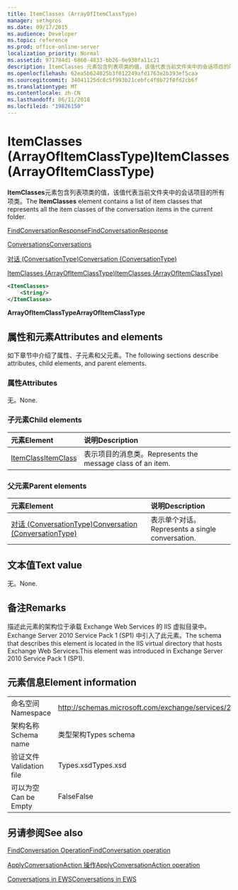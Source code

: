 ```yaml
---
title: ItemClasses (ArrayOfItemClassType)
manager: sethgros
ms.date: 09/17/2015
ms.audience: Developer
ms.topic: reference
ms.prod: office-online-server
localization_priority: Normal
ms.assetid: 971784d1-6860-4833-bb26-0e930fa11c21
description: ItemClasses 元素包含列表项类的值，该值代表当前文件夹中的会话项目的所有项类。
ms.openlocfilehash: 62ea5b624025b3f012249afd1763e2b393ef5caa
ms.sourcegitcommit: 34041125dc8c5f993b21cebfc4f8b72f0fd2cb6f
ms.translationtype: MT
ms.contentlocale: zh-CN
ms.lasthandoff: 06/11/2018
ms.locfileid: "19826150"
---
```

# <a name="itemclasses-arrayofitemclasstype"></a><span data-ttu-id="d29ed-103">ItemClasses (ArrayOfItemClassType)</span><span class="sxs-lookup"><span data-stu-id="d29ed-103">ItemClasses (ArrayOfItemClassType)</span></span>

<span data-ttu-id="d29ed-104">**ItemClasses**元素包含列表项类的值，该值代表当前文件夹中的会话项目的所有项类。</span><span class="sxs-lookup"><span data-stu-id="d29ed-104">The **ItemClasses** element contains a list of item classes that represents all the item classes of the conversation items in the current folder.</span></span> 
  
[<span data-ttu-id="d29ed-105">FindConversationResponse</span><span class="sxs-lookup"><span data-stu-id="d29ed-105">FindConversationResponse</span></span>](findconversationresponse.md)
  
[<span data-ttu-id="d29ed-106">Conversations</span><span class="sxs-lookup"><span data-stu-id="d29ed-106">Conversations</span></span>](conversations-ex15websvcsotherref.md)
  
[<span data-ttu-id="d29ed-107">对话 (ConversationType)</span><span class="sxs-lookup"><span data-stu-id="d29ed-107">Conversation (ConversationType)</span></span>](conversation-conversationtype.md)
  
[<span data-ttu-id="d29ed-108">ItemClasses (ArrayOfItemClassType)</span><span class="sxs-lookup"><span data-stu-id="d29ed-108">ItemClasses (ArrayOfItemClassType)</span></span>](itemclasses-arrayofitemclasstype.md)
  
```XML
<ItemClasses>
    <String/>
</ItemClasses>
```

 <span data-ttu-id="d29ed-109">**ArrayOfItemClassType**</span><span class="sxs-lookup"><span data-stu-id="d29ed-109">**ArrayOfItemClassType**</span></span>
## <a name="attributes-and-elements"></a><span data-ttu-id="d29ed-110">属性和元素</span><span class="sxs-lookup"><span data-stu-id="d29ed-110">Attributes and elements</span></span>

<span data-ttu-id="d29ed-111">如下章节中介绍了属性、子元素和父元素。</span><span class="sxs-lookup"><span data-stu-id="d29ed-111">The following sections describe attributes, child elements, and parent elements.</span></span>
  
### <a name="attributes"></a><span data-ttu-id="d29ed-112">属性</span><span class="sxs-lookup"><span data-stu-id="d29ed-112">Attributes</span></span>

<span data-ttu-id="d29ed-113">无。</span><span class="sxs-lookup"><span data-stu-id="d29ed-113">None.</span></span>
  
### <a name="child-elements"></a><span data-ttu-id="d29ed-114">子元素</span><span class="sxs-lookup"><span data-stu-id="d29ed-114">Child elements</span></span>

|<span data-ttu-id="d29ed-115">**元素**</span><span class="sxs-lookup"><span data-stu-id="d29ed-115">**Element**</span></span>|<span data-ttu-id="d29ed-116">**说明**</span><span class="sxs-lookup"><span data-stu-id="d29ed-116">**Description**</span></span>|
|:-----|:-----|
|[<span data-ttu-id="d29ed-117">ItemClass</span><span class="sxs-lookup"><span data-stu-id="d29ed-117">ItemClass</span></span>](itemclass.md) <br/> |<span data-ttu-id="d29ed-118">表示项目的消息类。</span><span class="sxs-lookup"><span data-stu-id="d29ed-118">Represents the message class of an item.</span></span>  <br/> |
   
### <a name="parent-elements"></a><span data-ttu-id="d29ed-119">父元素</span><span class="sxs-lookup"><span data-stu-id="d29ed-119">Parent elements</span></span>

|<span data-ttu-id="d29ed-120">**元素**</span><span class="sxs-lookup"><span data-stu-id="d29ed-120">**Element**</span></span>|<span data-ttu-id="d29ed-121">**说明**</span><span class="sxs-lookup"><span data-stu-id="d29ed-121">**Description**</span></span>|
|:-----|:-----|
|[<span data-ttu-id="d29ed-122">对话 (ConversationType)</span><span class="sxs-lookup"><span data-stu-id="d29ed-122">Conversation (ConversationType)</span></span>](conversation-conversationtype.md) <br/> |<span data-ttu-id="d29ed-123">表示单个对话。</span><span class="sxs-lookup"><span data-stu-id="d29ed-123">Represents a single conversation.</span></span>  <br/> |
   
## <a name="text-value"></a><span data-ttu-id="d29ed-124">文本值</span><span class="sxs-lookup"><span data-stu-id="d29ed-124">Text value</span></span>

<span data-ttu-id="d29ed-125">无。</span><span class="sxs-lookup"><span data-stu-id="d29ed-125">None.</span></span>
  
## <a name="remarks"></a><span data-ttu-id="d29ed-126">备注</span><span class="sxs-lookup"><span data-stu-id="d29ed-126">Remarks</span></span>

<span data-ttu-id="d29ed-127">描述此元素的架构位于承载 Exchange Web Services 的 IIS 虚拟目录中。Exchange Server 2010 Service Pack 1 (SP1) 中引入了此元素。</span><span class="sxs-lookup"><span data-stu-id="d29ed-127">The schema that describes this element is located in the IIS virtual directory that hosts Exchange Web Services.This element was introduced in Exchange Server 2010 Service Pack 1 (SP1).</span></span>
  
## <a name="element-information"></a><span data-ttu-id="d29ed-128">元素信息</span><span class="sxs-lookup"><span data-stu-id="d29ed-128">Element information</span></span>

|||
|:-----|:-----|
|<span data-ttu-id="d29ed-129">命名空间</span><span class="sxs-lookup"><span data-stu-id="d29ed-129">Namespace</span></span>  <br/> |http://schemas.microsoft.com/exchange/services/2006/types  <br/> |
|<span data-ttu-id="d29ed-130">架构名称</span><span class="sxs-lookup"><span data-stu-id="d29ed-130">Schema name</span></span>  <br/> |<span data-ttu-id="d29ed-131">类型架构</span><span class="sxs-lookup"><span data-stu-id="d29ed-131">Types schema</span></span>  <br/> |
|<span data-ttu-id="d29ed-132">验证文件</span><span class="sxs-lookup"><span data-stu-id="d29ed-132">Validation file</span></span>  <br/> |<span data-ttu-id="d29ed-133">Types.xsd</span><span class="sxs-lookup"><span data-stu-id="d29ed-133">Types.xsd</span></span>  <br/> |
|<span data-ttu-id="d29ed-134">可以为空</span><span class="sxs-lookup"><span data-stu-id="d29ed-134">Can be Empty</span></span>  <br/> |<span data-ttu-id="d29ed-135">False</span><span class="sxs-lookup"><span data-stu-id="d29ed-135">False</span></span>  <br/> |
   
## <a name="see-also"></a><span data-ttu-id="d29ed-136">另请参阅</span><span class="sxs-lookup"><span data-stu-id="d29ed-136">See also</span></span>



[<span data-ttu-id="d29ed-137">FindConversation Operation</span><span class="sxs-lookup"><span data-stu-id="d29ed-137">FindConversation operation</span></span>](findconversation-operation.md)
  
[<span data-ttu-id="d29ed-138">ApplyConversationAction 操作</span><span class="sxs-lookup"><span data-stu-id="d29ed-138">ApplyConversationAction operation</span></span>](applyconversationaction-operation.md)


[<span data-ttu-id="d29ed-139">Conversations in EWS</span><span class="sxs-lookup"><span data-stu-id="d29ed-139">Conversations in EWS</span></span>](http://msdn.microsoft.com/library/91e64629-db6c-4c94-9dcb-d386232e8467%28Office.15%29.aspx)

